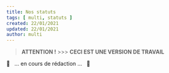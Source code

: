 ```yaml
---
title: Nos statuts
tags: [ multi, statuts ]
created: 22/01/2021
updated: 22/01/2021
author: multi
---
```


> **ATTENTION !** >>> **CECI EST UNE VERSION DE TRAVAIL**

<div class="has-text-centered">
  🚧 &nbsp; ... en cours de rédaction ... &nbsp; 🚧  
</div>
